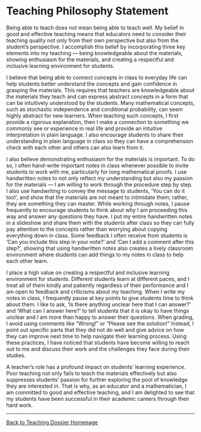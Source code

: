 # Teaching Philosophy Statement

  Being able to teach does not mean being able to teach well. My belief in good and effective teaching means that educators need to consider their teaching quality not only from their own perspective but also from the student’s perspective. I accomplish this belief by incorporating three key elements into my teaching — being knowledgeable about the materials, showing enthusiasm for the materials, and creating a respectful and inclusive learning environment for students.

  I believe that being able to connect concepts in class to everyday life can help students better understand the concepts and gain confidence in grasping the materials. This requires that teachers are knowledgeable about the materials they teach and can express abstract concepts in a form that can be intuitively understood by the students. Many mathematical concepts, such as stochastic independence and conditional probability, can seem highly abstract for new learners. When teaching such concepts, I first provide a rigorous explanation, then I make a connection to something we commonly see or experience in real life and provide an intuitive interpretation in plain language. I also encourage students to share their understanding in plain language in class so they can have a comprehension check with each other and others can also learn from it.

  I also believe demonstrating enthusiasm for the materials is important. To do so, I often hand-write important notes in class whenever possible to invite students to work with me, particularly for long mathematical proofs. I use handwritten notes to not only reflect my understanding but also my passion for the materials — I am willing to work through the procedure step by step. I also use handwriting to convey the message to students, ‘You can do it too!’, and show that the materials are not meant to intimidate them; rather, they are something they can master. While working through notes, I pause frequently to encourage students to think about why I am proceeding this way and answer any questions they have. I put my entire handwritten notes in a slideshow and share them with the students after class so they can fully pay attention to the concepts rather than worrying about copying everything down in class. Some feedback I often receive from students is ‘Can you include this step in your note?’ and ‘Can I add a comment after this step?’, showing that using handwritten notes also creates a lively classroom environment where students can add things to my notes in class to help each other learn.

  I place a high value on creating a respectful and inclusive learning environment for students. Different students learn at different paces, and I treat all of them kindly and patiently regardless of their performance and I am open to feedback and criticisms about my teaching. When I write my notes in class, I frequently pause at key points to give students time to think about them. I like to ask, ‘Is there anything unclear here that I can answer?’ and ‘What can I answer here?’ to tell students that it is okay to have things unclear and I am more than happy to answer their questions. When grading, I avoid using comments like “Wrong!” or “Please see the solution!” Instead, I point out specific parts that they did not do well and give advice on how they can improve next time to help navigate their learning process. Using these practices, I have noticed that students have become willing to reach out to me and discuss their work and the challenges they face during their studies.

  A teacher’s role has a profound impact on students’ learning experience. Poor teaching not only fails to teach the materials effectively but also suppresses students’ passion for further exploring the pool of knowledge they are interested in. That is why, as an educator and a mathematician, I am committed to good and effective teaching, and I am delighted to see that my students have been successful in their academic careers through their hard work.

---

[Back to Teaching Dossier Homepage](./README.md)
